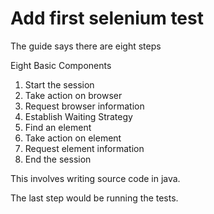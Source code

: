# Add first selenium test

The guide says there are eight steps

Eight Basic Components
1. Start the session
2. Take action on browser
3. Request browser information
4. Establish Waiting Strategy
5. Find an element
6. Take action on element
7. Request element information
8. End the session

This involves writing source code in java.

The last step would be running the tests.
